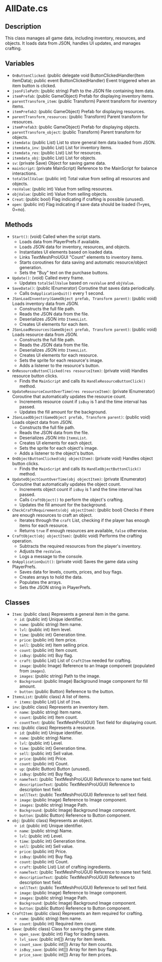 # AllDate.cs

## Description

This class manages all game data, including inventory, resources, and objects. It loads data from JSON, handles UI updates, and manages crafting.

## Variables

*   `OnButtonClicked`: (public delegate void ButtonClickedHandler(Item itemData); public event ButtonClickedHandler) Event triggered when an item button is clicked.
*   `jsonFilePath`: (public string) Path to the JSON file containing item data.
*   `itemPrefab`: (public GameObject) Prefab for displaying inventory items.
*   `parentTransform_item`: (public Transform) Parent transform for inventory items.
*   `itemPrefab2`: (public GameObject) Prefab for displaying resources.
*   `parentTransform_resources`: (public Transform) Parent transform for resources.
*   `itemPrefab3`: (public GameObject) Prefab for displaying objects.
*   `parentTransform_object`: (public Transform) Parent transform for objects.
*   `itemdata`: (public List<Item>) List to store general item data loaded from JSON.
*   `itemdata_inv`: (public List<inv>) List for inventory items.
*   `itemdata_res`: (public List<res>) List for resources.
*   `itemdata_obj`: (public List<obj>) List for objects.
*   `sv`: (private Save) Object for saving game data.
*   `mainScript`: (private MainScript) Reference to the MainScript for balance interactions.
*   `totalSellValue`: (public int) Total value from selling all resources and objects.
*   `resValue`: (public int) Value from selling resources.
*   `objValue`: (public int) Value from selling objects.
*   `Creat`: (public bool) Flag indicating if crafting is possible (unused).
*   `open`: (public int) Flag indicating if save data should be loaded (1=yes, 0=no).

## Methods

*   `Start()`: (void) Called when the script starts.
    *   Loads data from PlayerPrefs if available.
    *   Loads JSON data for inventory, resources, and objects.
    *   Instantiates UI elements based on loaded data.
    *   Links TextMeshProUGUI "Count" elements to inventory items.
    *   Starts coroutines for data saving and automatic resource/object generation.
    *   Sets the "Buy" text on the purchase buttons.
*   `Update()`: (void) Called every frame.
    *   Updates `totalSellValue` based on `resValue` and `objValue`.
*   `SaveData()`: (public IEnumerator) Coroutine that saves data periodically.
    *   Calls `OnApplicationQuit()` every 1 second.
*   `JSonLoadInventory(GameObject prefab, Transform parent)`: (public void) Loads inventory data from JSON.
    *   Constructs the full file path.
    *   Reads the JSON data from the file.
    *   Deserializes JSON into `ItemsList`.
    *   Creates UI elements for each item.
*   `JSonLoadResources(GameObject prefab, Transform parent)`: (public void) Loads resource data from JSON.
    *   Constructs the full file path.
    *   Reads the JSON data from the file.
    *   Deserializes JSON into `ItemsList`.
    *   Creates UI elements for each resource.
    *   Sets the sprite for each resource's image.
    *   Adds a listener to the resource's button.
*   `OnResourceButtonClicked(res resourceItem)`: (private void) Handles resource button clicks.
    *   Finds the `MainScript` and calls its `HandleResourceButtonClick()` method.
*   `UpdateResourceCountOverTime(res resourceItem)`: (private IEnumerator) Coroutine that automatically updates the resource count.
    *   Increments resource count if `isBuy` is 1 and the time interval has passed.
    *   Updates the fill amount for the background.
*   `JSonLoadObject(GameObject prefab, Transform parent)`: (public void) Loads object data from JSON.
    *   Constructs the full file path.
    *   Reads the JSON data from the file.
    *   Deserializes JSON into `ItemsList`.
    *   Creates UI elements for each object.
    *   Sets the sprite for each object's image.
    *   Adds a listener to the object's button.
*   `OnObjectButtonClicked(obj objectItem)`: (private void) Handles object button clicks.
    *   Finds the `MainScript` and calls its `HandleObjectButtonClick()` method.
*   `UpdateObjectCountOverTime(obj objectItem)`: (private IEnumerator) Coroutine that automatically updates the object count.
    *   Increments object count if `isBuy` is 1 and the time interval has passed.
    *   Calls `CraftObject()` to perform the object's crafting.
    *   Updates the fill amount for the background.
*   `CheckCraftRequirements(obj objectItem)`: (public bool) Checks if there are enough resources to craft an object.
    *   Iterates through the `craft` List, checking if the player has enough items for each resource.
    *   Returns `true` if enough resources are available, `false` otherwise.
*   `CraftObject(obj objectItem)`: (public void) Performs the crafting operation.
    *   Subtracts the required resources from the player's inventory.
    *   Adjusts the `resValue`.
    *   Logs a message to the console.
*   `OnApplicationQuit()`: (private void) Saves the game data using PlayerPrefs.
    *   Saves data for levels, counts, prices, and buy flags.
    *   Creates arrays to hold the data.
    *   Populates the arrays.
    *   Sets the JSON string in PlayerPrefs.

## Classes

*   `Item`: (public class) Represents a general item in the game.
    *   `id`: (public int) Unique identifier.
    *   `name`: (public string) Item name.
    *   `lvl`: (public int) Item level.
    *   `time`: (public int) Generation time.
    *   `price`: (public int) Item price.
    *   `sell`: (public int) Item selling price.
    *   `count`: (public int) Item count.
    *   `isBuy`: (public int) Buy flag.
    *   `craft`: (public List<CraftItem>) List of `CraftItem` needed for crafting.
    *   `image`: (public Image) Reference to an Image component (populated from `images`).
    *   `images`: (public string) Path to the image.
    *   `Background`: (public Image) Background Image component for fill amount.
    *   `button`: (public Button) Reference to the button.
*   `ItemsList`: (public class) A list of items.
    *   `items`: (public List<Item>) List of `Item`.
*   `inv`: (public class) Represents an inventory item.
    *   `name`: (public string) Item name.
    *   `count`: (public int) Item count.
    *   `countText`: (public TextMeshProUGUI) Text field for displaying count.
*   `res`: (public class) Represents a resource.
    *   `id`: (public int) Unique identifier.
    *   `name`: (public string) Name.
    *   `lvl`: (public int) Level.
    *   `time`: (public int) Generation time.
    *   `sell`: (public int) Sell value.
    *   `price`: (public int) Price.
    *   `count`: (public int) Count.
    *   `up`: (public Button) Button (unused).
    *   `isBuy`: (public int) Buy flag.
    *   `nameText`: (public TextMeshProUGUI) Reference to name text field.
    *   `descriptionText`: (public TextMeshProUGUI) Reference to description text field.
    *   `sellText`: (public TextMeshProUGUI) Reference to sell text field.
    *   `image`: (public Image) Reference to Image component.
    *   `images`: (public string) Image Path.
    *   `Background`: (public Image) Background Image component.
    *   `button`: (public Button) Reference to Button component.
*   `obj`: (public class) Represents an object.
    *   `id`: (public int) Unique identifier.
    *   `name`: (public string) Name.
    *   `lvl`: (public int) Level.
    *   `time`: (public int) Generation time.
    *   `sell`: (public int) Sell value.
    *   `price`: (public int) Price.
    *   `isBuy`: (public int) Buy flag.
    *   `count`: (public int) Count.
    *   `craft`: (public List<CraftItem>) List of crafting ingredients.
    *   `nameText`: (public TextMeshProUGUI) Reference to name text field.
    *   `descriptionText`: (public TextMeshProUGUI) Reference to description text field.
    *   `sellText`: (public TextMeshProUGUI) Reference to sell text field.
    *   `image`: (public Image) Reference to Image component.
    *   `images`: (public string) Image Path.
    *   `Background`: (public Image) Background Image component.
    *   `button`: (public Button) Reference to Button component.
*   `CraftItem`: (public class) Represents an item required for crafting.
    *   `name`: (public string) Item name.
    *   `count`: (public int) Required item count.
*   `Save`: (public class) Class for saving the game state.
    *   `open_save`: (public int) Flag for loading saves.
    *   `lvl_save`: (public int[]) Array for item levels.
    *   `count_save`: (public int[]) Array for item counts.
    *   `isBuy_save`: (public int[]) Array for item buy flags.
    *   `price_save`: (public int[]) Array for item prices.
